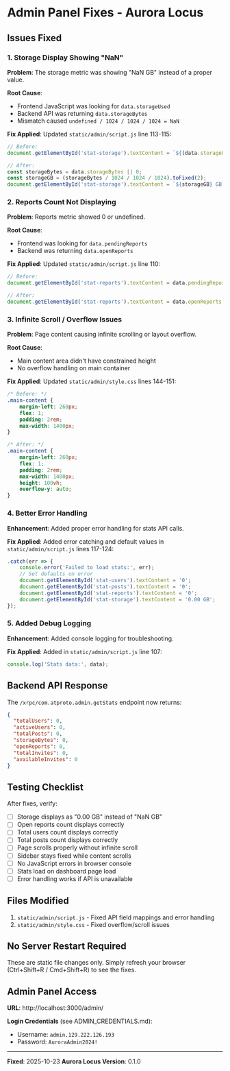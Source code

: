 # Admin Panel Fixes - Aurora Locus

## Issues Fixed

### 1. Storage Display Showing "NaN"

**Problem**: The storage metric was showing "NaN GB" instead of a proper value.

**Root Cause**:
- Frontend JavaScript was looking for `data.storageUsed`
- Backend API was returning `data.storageBytes`
- Mismatch caused `undefined / 1024 / 1024 / 1024 = NaN`

**Fix Applied**:
Updated `static/admin/script.js` line 113-115:
```javascript
// Before:
document.getElementById('stat-storage').textContent = `${(data.storageUsed / 1024 / 1024 / 1024).toFixed(1)} GB`;

// After:
const storageBytes = data.storageBytes || 0;
const storageGB = (storageBytes / 1024 / 1024 / 1024).toFixed(2);
document.getElementById('stat-storage').textContent = `${storageGB} GB`;
```

### 2. Reports Count Not Displaying

**Problem**: Reports metric showed 0 or undefined.

**Root Cause**:
- Frontend was looking for `data.pendingReports`
- Backend was returning `data.openReports`

**Fix Applied**:
Updated `static/admin/script.js` line 110:
```javascript
// Before:
document.getElementById('stat-reports').textContent = data.pendingReports || 0;

// After:
document.getElementById('stat-reports').textContent = data.openReports || 0;
```

### 3. Infinite Scroll / Overflow Issues

**Problem**: Page content causing infinite scrolling or layout overflow.

**Root Cause**:
- Main content area didn't have constrained height
- No overflow handling on main container

**Fix Applied**:
Updated `static/admin/style.css` lines 144-151:
```css
/* Before: */
.main-content {
    margin-left: 260px;
    flex: 1;
    padding: 2rem;
    max-width: 1400px;
}

/* After: */
.main-content {
    margin-left: 260px;
    flex: 1;
    padding: 2rem;
    max-width: 1400px;
    height: 100vh;
    overflow-y: auto;
}
```

### 4. Better Error Handling

**Enhancement**: Added proper error handling for stats API calls.

**Fix Applied**:
Added error catching and default values in `static/admin/script.js` lines 117-124:
```javascript
.catch(err => {
    console.error('Failed to load stats:', err);
    // Set defaults on error
    document.getElementById('stat-users').textContent = '0';
    document.getElementById('stat-posts').textContent = '0';
    document.getElementById('stat-reports').textContent = '0';
    document.getElementById('stat-storage').textContent = '0.00 GB';
});
```

### 5. Added Debug Logging

**Enhancement**: Added console logging for troubleshooting.

**Fix Applied**:
Added in `static/admin/script.js` line 107:
```javascript
console.log('Stats data:', data);
```

## Backend API Response

The `/xrpc/com.atproto.admin.getStats` endpoint now returns:

```json
{
  "totalUsers": 0,
  "activeUsers": 0,
  "totalPosts": 0,
  "storageBytes": 0,
  "openReports": 0,
  "totalInvites": 0,
  "availableInvites": 0
}
```

## Testing Checklist

After fixes, verify:

- [ ] Storage displays as "0.00 GB" instead of "NaN GB"
- [ ] Open reports count displays correctly
- [ ] Total users count displays correctly
- [ ] Total posts count displays correctly
- [ ] Page scrolls properly without infinite scroll
- [ ] Sidebar stays fixed while content scrolls
- [ ] No JavaScript errors in browser console
- [ ] Stats load on dashboard page load
- [ ] Error handling works if API is unavailable

## Files Modified

1. `static/admin/script.js` - Fixed API field mappings and error handling
2. `static/admin/style.css` - Fixed overflow/scroll issues

## No Server Restart Required

These are static file changes only. Simply refresh your browser (Ctrl+Shift+R / Cmd+Shift+R) to see the fixes.

## Admin Panel Access

**URL**: http://localhost:3000/admin/

**Login Credentials** (see ADMIN_CREDENTIALS.md):
- Username: `admin.129.222.126.193`
- Password: `AuroraAdmin2024!`

---

**Fixed**: 2025-10-23
**Aurora Locus Version**: 0.1.0
